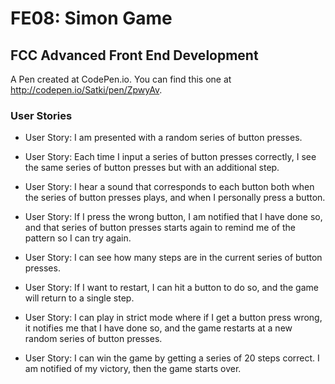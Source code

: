 # FE08: Simon Game

## FCC Advanced Front End Development 

A Pen created at CodePen.io. You can find this one at http://codepen.io/Satki/pen/ZpwyAv.

### User Stories

- User Story: I am presented with a random series of button presses.

- User Story: Each time I input a series of button presses correctly, I see the same series of button presses but with an additional step.

- User Story: I hear a sound that corresponds to each button both when the series of button presses plays, and when I personally press a button.

- User Story: If I press the wrong button, I am notified that I have done so, and that series of button presses starts again to remind me of the pattern so I can try again.

- User Story: I can see how many steps are in the current series of button presses.

- User Story: If I want to restart, I can hit a button to do so, and the game will return to a single step.

- User Story: I can play in strict mode where if I get a button press wrong, it notifies me that I have done so, and the game restarts at a new random series of button presses.

- User Story: I can win the game by getting a series of 20 steps correct. I am notified of my victory, then the game starts over.
